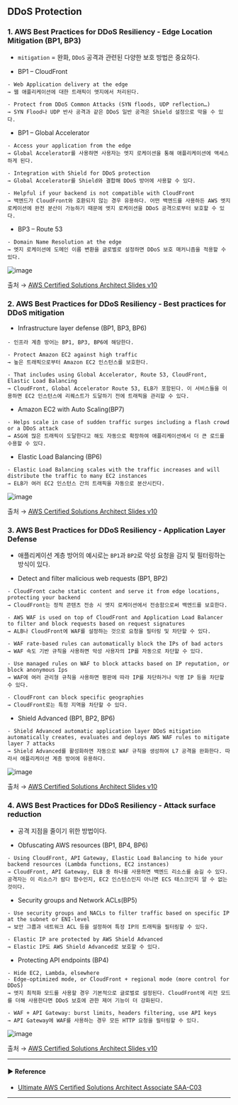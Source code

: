 ## DDoS Protection
### 1. AWS Best Practices for DDoS Resiliency - Edge Location Mitigation (BP1, BP3)
- `mitigation` = 완화, `DDoS` 공격과 관련된 다양한 보호 방법은 중요하다.

- BP1 – CloudFront
~~~
- Web Application delivery at the edge
→ 웹 애플리케이션에 대한 트래픽이 엣지에서 처리된다.

- Protect from DDoS Common Attacks (SYN floods, UDP reflection…)
→ SYN Flood나 UDP 반사 공격과 같은 DDoS 일반 공격은 Shield 설정으로 막을 수 있다.
~~~

- BP1 – Global Accelerator
~~~
- Access your application from the edge
→ Global Accelerator를 사용하면 사용자는 엣지 로케이션을 통해 애플리케이션에 액세스하게 된다.

- Integration with Shield for DDoS protection
→ Global Accelerator를 Shield와 결합해 DDoS 방어에 사용할 수 있다.

- Helpful if your backend is not compatible with CloudFront
→ 백엔드가 CloudFront와 호환되지 않는 경우 유용하다. 어떤 백엔드를 사용하든 AWS 엣지 로케이션에 완전 분산이 가능하기 때문에 엣지 로케이션을 DDoS 공격으로부터 보호할 수 있다.
~~~

- BP3 – Route 53
~~~
- Domain Name Resolution at the edge
→ 엣지 로케이션에 도메인 이름 변환을 글로벌로 설정하면 DDoS 보호 매커니즘을 적용할 수 있다.
~~~

![image](https://github.com/sanguk2794/AWS/assets/97398071/ff448632-9af1-49fe-982f-76ad904579aa)

출처 → [AWS Certified Solutions Architect Slides v10](https://courses.datacumulus.com/downloads/certified-solutions-architect-pn9/)

### 2. AWS Best Practices for DDoS Resiliency - Best practices for DDoS mitigation
- Infrastructure layer defense (BP1, BP3, BP6)
~~~
- 인프라 계층 방어는 BP1, BP3, BP6에 해당한다.

- Protect Amazon EC2 against high traffic
→ 높은 트래픽으로부터 Amazon EC2 인스턴스를 보호한다.

- That includes using Global Accelerator, Route 53, CloudFront, Elastic Load Balancing
→ CloudFront, Global Accelerator Route 53, ELB가 포함된다. 이 서비스들을 이용하면 EC2 인스턴스에 리퀘스트가 도달하기 전에 트래픽을 관리할 수 있다.
~~~

- Amazon EC2 with Auto Scaling(BP7)
~~~
- Helps scale in case of sudden traffic surges including a flash crowd or a DDoS attack
→ ASG에 많은 트래픽이 도달한다고 해도 자동으로 확장하여 애플리케이션에서 더 큰 로드를 수용할 수 있다.
~~~

- Elastic Load Balancing (BP6)
~~~
- Elastic Load Balancing scales with the traffic increases and will distribute the traffic to many EC2 instances
→ ELB가 여러 EC2 인스턴스 간의 트래픽을 자동으로 분산시킨다. 
~~~

![image](https://github.com/sanguk2794/AWS/assets/97398071/6c410001-ef06-4e41-b11d-25c950426db2)

출처 → [AWS Certified Solutions Architect Slides v10](https://courses.datacumulus.com/downloads/certified-solutions-architect-pn9/)

### 3. AWS Best Practices for DDoS Resiliency - Application Layer Defense
- 애플리케이션 계층 방어의 예시로는 `BP1`과 `BP2`로 악성 요청을 감지 및 필터링하는 방식이 있다.

- Detect and filter malicious web requests (BP1, BP2)
~~~
- CloudFront cache static content and serve it from edge locations, protecting your backend
→ CloudFront는 정적 콘텐츠 전송 시 엣지 로케이션에서 전송함으로써 백엔드를 보호한다.

- AWS WAF is used on top of CloudFront and Application Load Balancer to filter and block requests based on request signatures
→ ALB나 CloudFront에 WAF를 설정하는 것으로 요청을 필터링 및 차단할 수 있다.

- WAF rate-based rules can automatically block the IPs of bad actors
→ WAF 속도 기반 규칙을 사용하면 악성 사용자의 IP를 자동으로 차단할 수 있다.

- Use managed rules on WAF to block attacks based on IP reputation, or block anonymous Ips
→ WAF에 여러 관리형 규칙을 사용하면 평판에 따라 IP를 차단하거나 익명 IP 등을 차단할 수 있다.

- CloudFront can block specific geographies
→ CloudFront로는 특정 지역을 차단할 수 있다.
~~~

- Shield Advanced (BP1, BP2, BP6)
~~~
- Shield Advanced automatic application layer DDoS mitigation automatically creates, evaluates and deploys AWS WAF rules to mitigate layer 7 attacks
→ Shield Advanced를 활성화하면 자동으로 WAF 규칙을 생성하여 L7 공격을 완화한다. 따라서 애플리케이션 계층 방어에 유용하다.
~~~

![image](https://github.com/sanguk2794/AWS/assets/97398071/45ddfadd-06db-4fee-8ad3-d00035e01c25)

출처 → [AWS Certified Solutions Architect Slides v10](https://courses.datacumulus.com/downloads/certified-solutions-architect-pn9/)

### 4. AWS Best Practices for DDoS Resiliency - Attack surface reduction
- 공격 지점을 줄이기 위한 방법이다.

- Obfuscating AWS resources (BP1, BP4, BP6)
~~~
- Using CloudFront, API Gateway, Elastic Load Balancing to hide your backend resources (Lambda functions, EC2 instances)
→ CloudFront, API Gateway, ELB 중 하나를 사용하면 백엔드 리소스를 숨길 수 있다. 공격자는 이 리소스가 람다 함수인지, EC2 인스턴스인지 아니면 ECS 태스크인지 알 수 없는 것이다.
~~~

- Security groups and Network ACLs(BP5)
~~~
- Use security groups and NACLs to filter traffic based on specific IP at the subnet or ENI-level
→ 보안 그룹과 네트워크 ACL 등을 설정하여 특정 IP의 트래픽을 필터링할 수 있다.

- Elastic IP are protected by AWS Shield Advanced
→ Elastic IP도 AWS Shield Advanced로 보호할 수 있다.
~~~

- Protecting API endpoints (BP4)
~~~
- Hide EC2, Lambda, elsewhere
- Edge-optimized mode, or CloudFront + regional mode (more control for DDoS)
→ 엣지 최적화 모드를 사용할 경우 기본적으로 글로벌로 설정된다. CloudFront에 리전 모드를 더해 사용한다면 DDoS 보호에 관한 제어 기능이 더 강화된다.

- WAF + API Gateway: burst limits, headers filtering, use API keys
→ API Gateway에 WAF를 사용하는 경우 모든 HTTP 요청을 필터링할 수 있다.
~~~

![image](https://github.com/sanguk2794/AWS/assets/97398071/443f5704-abb9-48f6-b492-96c2b8a7b9ee)

출처 → [AWS Certified Solutions Architect Slides v10](https://courses.datacumulus.com/downloads/certified-solutions-architect-pn9/)

---
#### ▶ Reference
- [Ultimate AWS Certified Solutions Architect Associate SAA-C03](https://www.udemy.com/course/aws-certified-solutions-architect-associate-saa-c03/)
---
